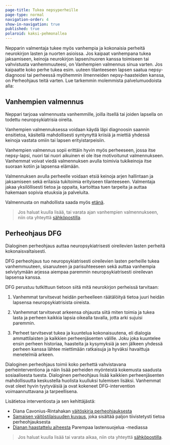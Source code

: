 ```yaml
---
page-title: Tukea nepsyperheille
page-type: normal
navigation-order: 4
show-in-navigation: true
published: true
polaroid: kaksi-pehmonallea
---
```


Nepparin valmentaja tukee myös vanhempia ja kokonaisia perheitä neurokirjon lasten ja nuorten asioissa. Jos kaipaat vanhempana tukea jaksamiseen, keinoja neurokirjon lapsen/nuoren kanssa toimiseen tai vahvistusta vanhemmuuteesi, on Vanhempien valmennus sinua varten. Jos kaipaatte koko perhe tukea esim. uuteen tilanteeseen lapsen saatua nepsy-diagnoosi tai perheessä myöhemmin ilmenneiden nepsy-haasteiden kanssa, on Perheohjaus teitä varten. Lue tarkemmin molemmista palvelumuodoista alla:


## Vanhempien valmennus

Neppari tarjoaa valmennusta vanhemmille, joilla itsellä tai joiden lapsella on todettu neuropsykiatrisia oireita.

Vanhempien valmennuksessa voidaan käydä läpi diagnoosin saannin ensitietoa, käsitellä mahdollisesti syntynyttä kriisiä ja miettiä yhdessä keinoja vastata omiin tai lapsen erityistarpeisiin.

Vanhempien valmennus sopii erittäin hyvin myös perheeseen, jossa itse nepsy-lapsi, nuori tai nuori aikuinen ei ole itse motivoitunut valmennukseen. Vanhemmat voivat viedä valmennuksen avulla toimivia tukikeinoja itse suoraan kotiin ja lapsensa elämään.

Valmennuksen avulla perheelle voidaan etsiä keinoja arjen hallintaan ja jaksamiseen sekä erilaisia tukitoimia erityiseen tilanteeseen. Valmentaja jakaa yksilöllisesti tietoa ja oppaita, kartoittaa tuen tarpeita ja auttaa hakemaan sopivia etuuksia ja palveluita.

Valmennusta on mahdollista saada myös [etänä](/etavalmennus).

> Jos haluat kuulla lisää, tai varata ajan vanhempien valmennukseen, niin ota yhteyttä [sähköpostilla](/ota-yhteytta).





## Perheohjaus DFG

Dialoginen perheohjaus auttaa neuropsykiatrisesti oireilevien lasten perheitä kokonaisvaltaisesti.

DFG perheohjaus tuo neuropsykiatrisesti oireilevien lasten perheille tukea vanhemmuuteen, sisaruuteen ja parisuhteeseen sekä auttaa vanhempia selviytymään arjessa aiempaa paremmin neuropsykiatrisesti oireilevan lapsensa kanssa.

DFG perustuu tutkittuun tietoon siitä mitä neurokirjon perheissä tarvitaan:

1. Vanhemmat tarvitsevat heidän perheelleen räätälöityä tietoa juuri heidän lapsensa neuropsykiatrisista oireista.

2. Vanhemmat tarvitsevat arkeensa ohjausta siitä miten toimia ja tukea lasta ja perheen kaikkia lapsia oikealla tavalla, jotta arki sujuisi paremmin.

3. Perheet tarvitsevat tukea ja kuuntelua kokonaisuutena, eli dialogia ammattilaisten ja kaikkien perheenjäsenten välille. Joku joka kuuntelee ensin perheen historiaa, haasteita ja kysymyksiä ja sen jälkeen yhdessä perheen kanssa lähtee miettimään ratkaisuja ja hyväksi havaittuja menetelmiä arkeen.

Dialoginen perheohjaus toimii koko perhettä vahvistavana perheinterventiona ja näin lisää perheiden myönteistä kokemusta saadusta sosiaalisesta tuesta. Dialoginen perheohjaus lisää kaikkien perheenjäsenten mahdollisuutta keskustella huolista kuulluksi tulemisen lisäksi.  Vanhemmat ovat oleet hyvin tyytyväisiä ja ovat kokeneet DFG-intervention voimaannuttavana ja tarpeellisena.

Lisätietoa interventiosta ja sen kehittäjästä:
- Diana Cavonius-Rintahakan [väitöskirja perheohjauksesta](https://trepo.tuni.fi/handle/10024/140266)
- [Samaisen väitöstilaisuuden kuvaus](https://www.tuni.fi/fi/ajankohtaista/diana-cavonius-rintahaka-dialoginen-perheohjaus-auttaa-neuropsykiatrisesti), joka sisältää paljon tiivistetysti tietoa perheohjauksesta
- [Dianan haastattelu aiheesta](https://www.parempaalastensuojelua.fi/fi/uutinen/tieteessa-diana-cavonius-rintahaka) Parempaa lastensuojelua -mediassa

> Jos haluat kuulla lisää tai varata aikaa, niin ota yhteyttä [sähköpostilla](/ota-yhteytta).
